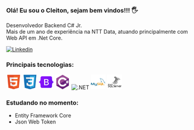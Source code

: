 ### Olá! Eu sou o Cleiton, sejam bem vindos!!! 🖐️

Desenvolvedor Backend C# Jr.<br>
Mais de um ano de experiência na NTT Data, atuando principalmente com Web API em .Net Core.

[![Linkedin](https://img.shields.io/badge/LinkedIn-0077B5?style=for-the-badge&logo=linkedin&logoColor=white)](https://www.linkedin.com/in/cleiton-cardoso/)

### Principais tecnologias:
<div style="display: inline_block">
    <img alt="HTML" height="40" width="40" src="https://raw.githubusercontent.com/devicons/devicon/master/icons/html5/html5-original.svg">
    <img alt="CSS" height="40" width="40" src="https://raw.githubusercontent.com/devicons/devicon/master/icons/css3/css3-original.svg">
    <img alt="BOOTSTRAP" height="40" width="40" src="https://raw.githubusercontent.com/devicons/devicon/master/icons/bootstrap/bootstrap-original.svg"/>
    <img alt="C#" height="40" width="40" src="https://raw.githubusercontent.com/devicons/devicon/master/icons/csharp/csharp-original.svg"/>
    <img alt=".NET" height="40" width="40" src="https://cdn.jsdelivr.net/gh/devicons/devicon/icons/dotnetcore/dotnetcore-original.svg"/>
    <img alt="MySQL" height="40" width="40" src="https://github.com/devicons/devicon/blob/master/icons/mysql/mysql-original-wordmark.svg"/>
    <img alt="SqlServer" height="40" width="40" src="https://github.com/devicons/devicon/blob/master/icons/microsoftsqlserver/microsoftsqlserver-plain-wordmark.svg"/>
        
</div>

### Estudando no momento:
<ul>
    <li>Entity Framework Core</li>
    <li>Json Web Token</li>
</ul>
